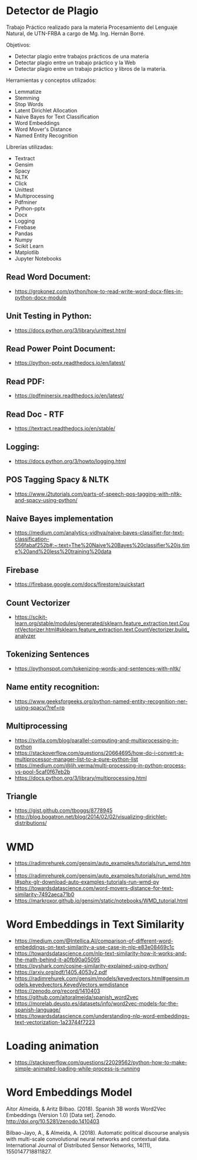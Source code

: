 # Detector de Plagio

Trabajo Práctico realizado para la materia Procesamiento del Lenguaje Natural, de UTN-FRBA a cargo de Mg. Ing. Hernán Borré.

Objetivos:

- Detectar plagio entre trabajos prácticos de una materia
- Detectar plagio entre un trabajo práctico y la Web
- Detectar plagio entre un trabajo práctico y libros de la materia.

Herramientas y conceptos utilizados:

- Lemmatize
- Stemming
- Stop Words
- Latent Dirichlet Allocation
- Naive Bayes for Text Classification
- Word Embeddings
- Word Mover's Distance
- Named Entity Recognition

Librerías utilizadas:

- Textract
- Gensim
- Spacy
- NLTK
- Click
- Unittest
- Multiprocessing
- Pdfminer
- Python-pptx
- Docx
- Logging
- Firebase
- Pandas
- Numpy
- Scikit Learn
- Matplotlib
- Jupyter Notebooks



## Read Word Document: 

- https://grokonez.com/python/how-to-read-write-word-docx-files-in-python-docx-module


## Unit Testing in Python:

- https://docs.python.org/3/library/unittest.html


## Read Power Point Document:

- https://python-pptx.readthedocs.io/en/latest/


## Read PDF:

- https://pdfminersix.readthedocs.io/en/latest/

## Read Doc - RTF

- https://textract.readthedocs.io/en/stable/


## Logging:

- https://docs.python.org/3/howto/logging.html

## POS Tagging Spacy & NLTK

- https://www.i2tutorials.com/parts-of-speech-pos-tagging-with-nltk-and-spacy-using-python/


## Naive Bayes implementation

- https://medium.com/analytics-vidhya/naive-bayes-classifier-for-text-classification-556fabaf252b#:~:text=The%20Naive%20Bayes%20classifier%20is,time%20and%20less%20training%20data


## Firebase

- https://firebase.google.com/docs/firestore/quickstart

## Count Vectorizer

- https://scikit-learn.org/stable/modules/generated/sklearn.feature_extraction.text.CountVectorizer.html#sklearn.feature_extraction.text.CountVectorizer.build_analyzer


## Tokenizing Sentences

- https://pythonspot.com/tokenizing-words-and-sentences-with-nltk/


## Name entity recognition:

- https://www.geeksforgeeks.org/python-named-entity-recognition-ner-using-spacy/?ref=rp


## Multiprocessing

- https://svitla.com/blog/parallel-computing-and-multiprocessing-in-python
- https://stackoverflow.com/questions/20664695/how-do-i-convert-a-multiprocessor-manager-list-to-a-pure-python-list
- https://medium.com/@lih.verma/multi-processing-in-python-process-vs-pool-5caf0f67eb2b
- https://docs.python.org/3/library/multiprocessing.html


## Triangle

- https://gist.github.com/tboggs/8778945
- http://blog.bogatron.net/blog/2014/02/02/visualizing-dirichlet-distributions/

# WMD

- https://radimrehurek.com/gensim/auto_examples/tutorials/run_wmd.html
- https://radimrehurek.com/gensim/auto_examples/tutorials/run_wmd.html#sphx-glr-download-auto-examples-tutorials-run-wmd-py
- https://towardsdatascience.com/word-movers-distance-for-text-similarity-7492aeca71b0
- https://markroxor.github.io/gensim/static/notebooks/WMD_tutorial.html


# Word Embeddings in Text Similarity

- https://medium.com/@Intellica.AI/comparison-of-different-word-embeddings-on-text-similarity-a-use-case-in-nlp-e83e08469c1c
- https://towardsdatascience.com/nlp-text-similarity-how-it-works-and-the-math-behind-it-a0fb90a05095
- https://pyshark.com/cosine-similarity-explained-using-python/
- https://arxiv.org/pdf/1405.4053v2.pdf
- https://radimrehurek.com/gensim/models/keyedvectors.html#gensim.models.keyedvectors.KeyedVectors.wmdistance
- https://zenodo.org/record/1410403
- https://github.com/aitoralmeida/spanish_word2vec
- https://morelab.deusto.es/datasets/info/word2vec-models-for-the-spanish-language/
- https://towardsdatascience.com/understanding-nlp-word-embeddings-text-vectorization-1a23744f7223


# Loading animation

- https://stackoverflow.com/questions/22029562/python-how-to-make-simple-animated-loading-while-process-is-running

# Word Embeddings Model

Aitor Almeida, & Aritz Bilbao. (2018). Spanish 3B words Word2Vec Embeddings (Version 1.0) [Data set]. Zenodo. http://doi.org/10.5281/zenodo.1410403

Bilbao-Jayo, A., & Almeida, A. (2018). Automatic political discourse analysis with multi-scale convolutional neural networks and contextual data. International Journal of Distributed Sensor Networks, 14(11), 1550147718811827.
